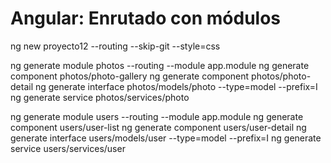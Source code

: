 
# Angular: Enrutado con módulos 

ng new proyecto12 --routing --skip-git --style=css

ng generate module photos --routing --module app.module
ng generate component photos/photo-gallery
ng generate component photos/photo-detail
ng generate interface photos/models/photo --type=model --prefix=I
ng generate service photos/services/photo

ng generate module users --routing --module app.module
ng generate component users/user-list
ng generate component users/user-detail
ng generate interface users/models/user --type=model --prefix=I
ng generate service users/services/user
